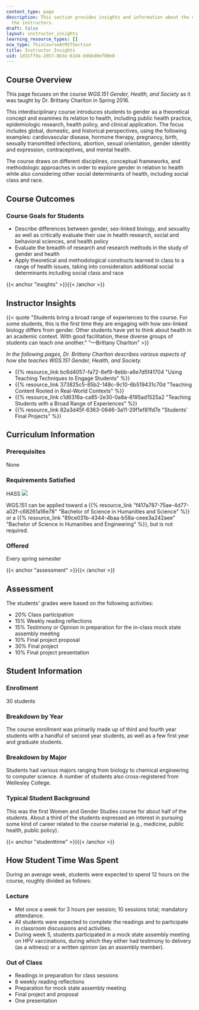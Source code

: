 ```yaml
---
content_type: page
description: This section provides insights and information about the course from
  the instructors.
draft: false
layout: instructor_insights
learning_resource_types: []
ocw_type: ThisCourseAtMITSection
title: Instructor Insights
uid: 1d31ff9a-2057-8b3e-61d4-bdbbd0ef00e0
---
```

## Course Overview

This page focuses on the course _WGS.151 Gender, Health, and Society_ as it was taught by Dr. Brittany Charlton in Spring 2016.

This interdisciplinary course introduces students to gender as a theoretical concept and examines its relation to health, including public health practice, epidemiologic research, health policy, and clinical application. The focus includes global, domestic, and historical perspectives, using the following examples: cardiovascular disease, hormone therapy, pregnancy, birth, sexually transmitted infections, abortion, sexual orientation, gender identity and expression, contraceptives, and mental health.

The course draws on different disciplines, conceptual frameworks, and methodologic approaches in order to explore gender in relation to health while also considering other social determinants of health, including social class and race.

## Course Outcomes

### Course Goals for Students

- Describe differences between gender, sex-linked biology, and sexuality as well as critically evaluate their use in health research, social and behavioral sciences, and health policy
- Evaluate the breadth of research and research methods in the study of gender and health
- Apply theoretical and methodological constructs learned in class to a range of health issues, taking into consideration additional social determinants including social class and race

{{< anchor "insights" >}}{{< /anchor >}}

## Instructor Insights

{{< quote "Students bring a broad range of experiences to the course. For some students, this is the first time they are engaging with how sex-linked biology differs from gender. Other students have yet to think about health in an academic context. With good facilitation, these diverse groups of students can teach one another." "—Brittany Charlton" >}}

_In the following pages, Dr. Brittany Charlton describes various aspects of how she teaches WGS.151 Gender, Health, and Society._

- {{% resource_link bc6d4057-fa72-8ef9-8ebb-a6e7d5f41704 "Using Teaching Techniques to Engage Students" %}}
- {{% resource_link 373825c5-85b2-148c-9c10-6b519431c70d "Teaching Content Rooted in Real-World Contexts" %}}
- {{% resource_link c1d6316a-ca85-2e30-0a8a-8195ad1525a2 "Teaching Students with a Broad Range of Experiences" %}}
- {{% resource_link 82a3d45f-6363-0646-3a11-29f1ef81fd7e "Students’ Final Projects" %}}

## Curriculum Information

### Prerequisites

None

### Requirements Satisfied

HASS ![](/images/educator/icon-question-hass.png)

WGS.151 can be applied toward a {{% resource_link "f417a787-75ae-4d77-a02f-c68261a16e78" "Bachelor of Science in Humanities and Science" %}} or a {{% resource_link "89ce031b-4344-4baa-b58a-ceee3a242aee" "Bachelor of Science in Humanities and Engineering" %}}, but is not required.

### Offered

Every spring semester

{{< anchor "assessment" >}}{{< /anchor >}}

## Assessment

The students' grades were based on the following activities:

- 20% Class participation
- 15% Weekly reading reflections
- 15% Testimony or Opinion in preparation for the in-class mock state assembly meeting
- 10% Final project proposal
- 30% Final project
- 10% Final project presentation

## Student Information

### Enrollment

30 students

### Breakdown by Year

The course enrollment was primarily made up of third and fourth year students with a handful of second year students, as well as a few first year and graduate students.

### Breakdown by Major

Students had various majors ranging from biology to chemical engineering to computer science. A number of students also cross-registered from Wellesley College.

### Typical Student Background

This was the first Women and Gender Studies course for about half of the students. About a third of the students expressed an interest in pursuing some kind of career related to the course material (e.g., medicine, public health, public policy).

{{< anchor "studenttime" >}}{{< /anchor >}}

## How Student Time Was Spent

During an average week, students were expected to spend 12 hours on the course, roughly divided as follows:

### Lecture

- Met once a week for 3 hours per session; 10 sessions total; mandatory attendance.
- All students were expected to complete the readings and to participate in classroom discussions and activities.
- During week 5, students participated in a mock state assembly meeting on HPV vaccinations, during which they either had testimony to delivery (as a witness) or a written opinion (as an assembly member).

### Out of Class

- Readings in preparation for class sessions
- 8 weekly reading reflections
- Preparation for mock state assembly meeting
- Final project and proposal
- One presentation